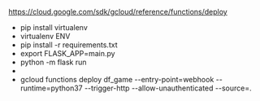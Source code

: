 
https://cloud.google.com/sdk/gcloud/reference/functions/deploy




* pip install virtualenv
* virtualenv ENV
* pip install -r requirements.txt
* export FLASK_APP=main.py
* python -m flask run
*
* gcloud functions deploy df_game --entry-point=webhook --runtime=python37 --trigger-http --allow-unauthenticated --source=.

